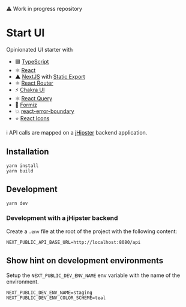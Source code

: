 ⚠️ Work in progress repository

# Start UI

Opinionated UI starter with
- 🟦 [TypeScript](https://www.typescriptlang.org/)
- ⚛️ [React](https://reactjs.org/)
- ▲ [NextJS](https://nextjs.org/) with [Static Export](https://nextjs.org/docs/advanced-features/static-html-export)
- ⚛️ [React Router](https://reactrouter.com/)
- ⚡️ [Chakra UI](https://chakra-ui.com/)
- ⚛️ [React Query](https://react-query.tanstack.com/)
- 🐜 [Formiz](https://formiz-react.com/)
- 💥 [react-error-boundary](https://github.com/bvaughn/react-error-boundary)
- ⭐️ [React Icons](https://react-icons.github.io/react-icons/)

ℹ️ API calls are mapped on a [jHipster](https://www.jhipster.tech/) backend application.

## Installation

```
yarn install
yarn build
```

## Development

```
yarn dev
```

### Development with a jHipster backend

Create a `.env` file at the root of the project with the following content:

```
NEXT_PUBLIC_API_BASE_URL=http://localhost:8080/api
```

## Show hint on development environments

Setup the `NEXT_PUBLIC_DEV_ENV_NAME` env variable with the name of the environment.

```
NEXT_PUBLIC_DEV_ENV_NAME=staging
NEXT_PUBLIC_DEV_ENV_COLOR_SCHEME=teal
```